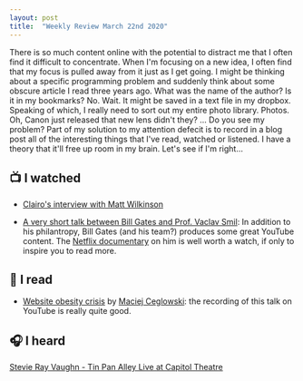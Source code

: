 ```yaml
---
layout: post
title:  "Weekly Review March 22nd 2020"
---
```


There is so much content online with the potential to distract me that I often find it difficult to concentrate. When I'm focusing on a new idea, I often find that my focus is pulled away from it just as I get going. I might be thinking about a specific programming problem and suddenly think about some obscure article I read three years ago. What was the name of the author? Is it in my bookmarks? No. Wait. It might be saved in a text file in my dropbox. Speaking of which, I really need to sort out my entire photo library. Photos. Oh, Canon just released that new lens didn't they? ... Do you see my problem? Part of my solution to my attention defecit is to record in a blog post all of the interesting things that I've read, watched or listened. I have a theory that it'll free up room in my brain. Let's see if I'm right... 
     
## 📺 I watched
    
- [Clairo's interview with Matt Wilkinson](https://www.youtube.com/watch?v=bkZj3Lbck5Q&list=LL5hq7oK0uo4zwfWrxDyRLhw&index=15)

- [A very short talk between Bill Gates and Prof. Vaclav Smil](https://www.youtube.com/watch?v=p55cFT-ti-I&list=LL5hq7oK0uo4zwfWrxDyRLhw&index=22): In addition to his philantropy, Bill Gates (and his team?) produces some great YouTube content. The [Netflix documentary](https://www.netflix.com/gb/title/80184771) on him is well worth a watch, if only to inspire you to read more.   

## 📖 I read
    
- [Website obesity crisis](https://idlewords.com/talks/website_obesity.htm) by [Maciej Ceglowski](https://idlewords.com/): the recording of this talk on YouTube is really quite good.  

## 🎧 I heard 

[Stevie Ray Vaughn - Tin Pan Alley Live at Capitol Theatre](https://www.youtube.com/watch?v=wCsGWkRebw8)
